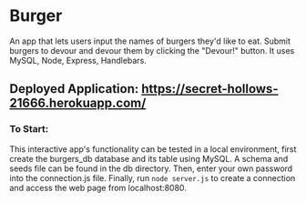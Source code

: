 # Burger
An app that lets users input the names of burgers they'd like to eat. Submit burgers to devour and devour them by clicking the "Devour!" button. It uses MySQL, Node, Express, Handlebars.

## Deployed Application: https://secret-hollows-21666.herokuapp.com/

### To Start:
This interactive app's functionality can be tested in a local environment, first create the burgers_db database and its table using MySQL. A schema and seeds file can be found in the db directory. Then, enter your own password into the connection.js file. Finally, run `node server.js` to create a connection and access the web page from localhost:8080.


